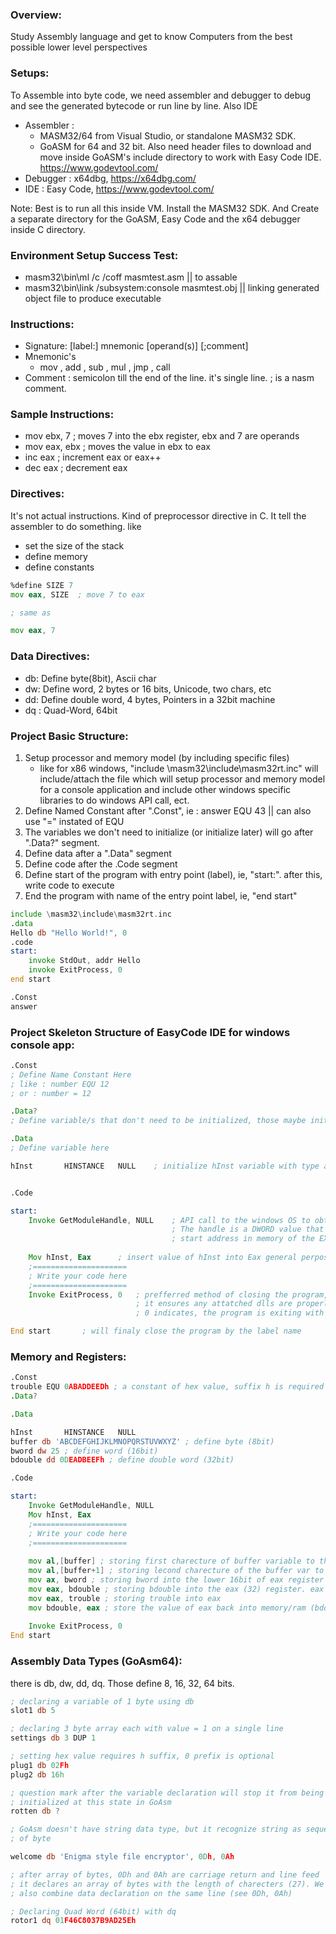 ### Overview:
Study Assembly language and get to know Computers from the best possible lower level perspectives

### Setups:
To Assemble into byte code, we need assembler and debugger to debug and see the generated bytecode or run line by line. Also IDE
* Assembler : 
    - MASM32/64 from Visual Studio, or standalone MASM32 SDK.
    - GoASM for 64 and 32 bit. Also need header files to download and move inside GoASM's include directory to work with Easy Code IDE. https://www.godevtool.com/
* Debugger : x64dbg, https://x64dbg.com/
* IDE : Easy Code, https://www.godevtool.com/

Note: Best is to run all this inside VM. Install the MASM32 SDK. And Create a separate directory for the GoASM, Easy Code and the x64 debugger inside C directory.

### Environment Setup Success Test:
* masm32\bin\ml /c /coff masmtest.asm || to assable
* masm32\bin\link /subsystem:console masmtest.obj || linking generated object file to produce executable

### Instructions:
* Signature: [label:] mnemonic [operand(s)] [;comment]
* Mnemonic's
    - mov , add , sub , mul , jmp , call
* Comment : semicolon till the end of the line. it's single line. ; is a nasm comment.

### Sample Instructions:
* mov ebx, 7 ; moves 7 into the ebx register, ebx and 7 are operands
* mov eax, ebx ; moves the value in ebx to eax
* inc eax ; increment eax or eax++
* dec eax ; decrement eax


### Directives:
It's not actual instructions. Kind of preprocessor directive in C. It tell the assembler to do something. like
- set the size of the stack
- define memory
- define constants
```asm
%define SIZE 7 
mov eax, SIZE  ; move 7 to eax

; same as

mov eax, 7
```

### Data Directives:
* db: Define byte(8bit), Ascii char
* dw: Define word, 2 bytes or 16 bits, Unicode, two chars, etc
* dd: Define double word, 4 bytes, Pointers in a 32bit machine
* dq : Quad-Word, 64bit

### Project Basic Structure:
1. Setup processor and memory model (by including specific files)
    - like for x86 windows, "include \masm32\include\masm32rt.inc" will include/attach the file which will setup processor and memory model for a console application and include other windows specific libraries to do windows API call, ect.
2. Define Named Constant after ".Const", ie : answer EQU 43 || can also use "=" instated of EQU
2. The variables we don't need to initialize (or initialize later) will go after ".Data?" segment.
2. Define data after a ".Data" segment
3. Define code after the .Code segment
4. Define start of the program with entry point (label), ie, "start:". after this, write code to execute
5. End the program with name of the entry point label, ie, "end start"

```asm
include \masm32\include\masm32rt.inc
.data
Hello db "Hello World!", 0
.code
start:
    invoke StdOut, addr Hello
    invoke ExitProcess, 0
end start
```

```asm
.Const
answer
```

### Project Skeleton Structure of EasyCode IDE for windows console app:
```asm
.Const
; Define Name Constant Here
; like : number EQU 12
; or : number = 12

.Data?
; Define variable/s that don't need to be initialized, those maybe initialized later

.Data
; Define variable here

hInst		HINSTANCE	NULL	; initialize hInst variable with type and default value


.Code

start:
	Invoke GetModuleHandle, NULL	; API call to the windows OS to obtain instance handle
									; The handle is a DWORD value that contains the actual 
									; start address in memory of the EXE or DLL file
	
	Mov hInst, Eax		; insert value of hInst into Eax general perpose registers
	;=====================
	; Write your code here
	;=====================
	Invoke ExitProcess, 0 	; prefferred method of closing the program, 
							; it ensures any attatched dlls are properly closed down
							; 0 indicates, the program is exiting with no errors

End start		; will finaly close the program by the label name
```

### Memory and Registers:
```asm
.Const
trouble EQU 0ABADDEEDh ; a constant of hex value, suffix h is required
.Data?

.Data

hInst		HINSTANCE	NULL
buffer db 'ABCDEFGHIJKLMNOPQRSTUVWXYZ' ; define byte (8bit)
bword dw 25 ; define word (16bit)
bdouble dd 0DEADBEEFh ; define double word (32bit)

.Code

start:
	Invoke GetModuleHandle, NULL
	Mov hInst, Eax
	;=====================
	; Write your code here
	;=====================
	
	mov al,[buffer] ; storing first charecture of buffer variable to the lower 8bit of eax regirster as al
	mov al,[buffer+1] ; storing lecond charecture of the buffer var to the same lower 8bit of eax register
	mov ax, bword ; storing bword into the lower 16bit of eax register as ax (ax = ah + al)
	mov eax, bdouble ; storing bdouble into the eax (32) register. eax = 16(higher) + ax(lower)	
	mov eax, trouble ; storing trouble into eax
	mov bdouble, eax ; store the value of eax back into memory/ram (bdouble variable)		
							
	Invoke ExitProcess, 0
End start
```

### Assembly Data Types (GoAsm64):
there is db, dw, dd, dq. Those define 8, 16, 32, 64 bits.
```asm
; declaring a variable of 1 byte using db 
slot1 db 5

; declaring 3 byte array each with value = 1 on a single line
settings db 3 DUP 1

; setting hex value requires h suffix, 0 prefix is optional
plug1 db 02Fh
plug2 db 16h

; question mark after the variable declaration will stop it from being
; initialized at this state in GoAsm
rotten db ? 

; GoAsm doesn't have string data type, but it recognize string as sequence 
; of byte

welcome db 'Enigma style file encryptor', 0Dh, 0Ah 

; after array of bytes, 0Dh and 0Ah are carriage return and line feed
; it declares an array of bytes with the length of charecters (27). We can 
; also combine data declaration on the same line (see 0Dh, 0Ah)

; Declaring Quad Word (64bit) with dq
rotor1 dq 01F46C8037B9AD25Eh
```
